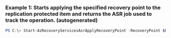 ### Example 1: Starts applying the specified recovery point to the replication protected item and returns the ASR job used to track the operation. (autogenerated)
```powershell
PS C:\> Start-AzRecoveryServicesAsrApplyRecoveryPoint -RecoveryPoint $RecoveryPoint -ReplicationProtectedItem $RPI
```

